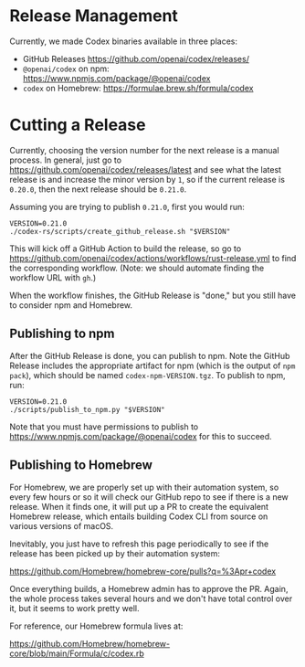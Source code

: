 # Release Management

Currently, we made Codex binaries available in three places:

- GitHub Releases https://github.com/openai/codex/releases/
- `@openai/codex` on npm: https://www.npmjs.com/package/@openai/codex
- `codex` on Homebrew: https://formulae.brew.sh/formula/codex

# Cutting a Release

Currently, choosing the version number for the next release is a manual process. In general, just go to https://github.com/openai/codex/releases/latest and see what the latest release is and increase the minor version by `1`, so if the current release is `0.20.0`, then the next release should be `0.21.0`.

Assuming you are trying to publish `0.21.0`, first you would run:

```shell
VERSION=0.21.0
./codex-rs/scripts/create_github_release.sh "$VERSION"
```

This will kick off a GitHub Action to build the release, so go to https://github.com/openai/codex/actions/workflows/rust-release.yml to find the corresponding workflow. (Note: we should automate finding the workflow URL with `gh`.)

When the workflow finishes, the GitHub Release is "done," but you still have to consider npm and Homebrew.

## Publishing to npm

After the GitHub Release is done, you can publish to npm. Note the GitHub Release includes the appropriate artifact for npm (which is the output of `npm pack`), which should be named `codex-npm-VERSION.tgz`. To publish to npm, run:

```
VERSION=0.21.0
./scripts/publish_to_npm.py "$VERSION"
```

Note that you must have permissions to publish to https://www.npmjs.com/package/@openai/codex for this to succeed.

## Publishing to Homebrew

For Homebrew, we are properly set up with their automation system, so every few hours or so it will check our GitHub repo to see if there is a new release. When it finds one, it will put up a PR to create the equivalent Homebrew release, which entails building Codex CLI from source on various versions of macOS.

Inevitably, you just have to refresh this page periodically to see if the release has been picked up by their automation system:

https://github.com/Homebrew/homebrew-core/pulls?q=%3Apr+codex

Once everything builds, a Homebrew admin has to approve the PR. Again, the whole process takes several hours and we don't have total control over it, but it seems to work pretty well.

For reference, our Homebrew formula lives at:

https://github.com/Homebrew/homebrew-core/blob/main/Formula/c/codex.rb
